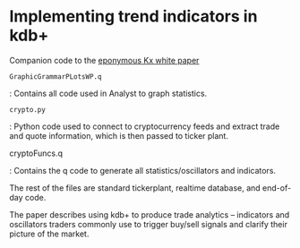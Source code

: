 Implementing trend indicators in kdb+
=====================================

Companion code to the [eponymous Kx white paper](https://code.kx.com/q/wp/trend-indicators/)


`GraphicGrammarPLotsWP.q`

: Contains all code used in Analyst to graph statistics.

`crypto.py`

: Python code used to connect to cryptocurrency feeds and extract trade and quote information, which is then passed to ticker plant.

cryptoFuncs.q

: Contains the q code to generate all statistics/oscillators and indicators.

The rest of the files are standard tickerplant, realtime database, and end-of-day code.

The paper describes using kdb+ to produce trade analytics – indicators and oscillators traders commonly use to trigger buy/sell signals and clarify their picture of the market.